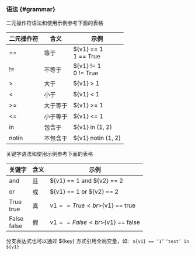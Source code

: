 ### 语法 {#grammar}

二元操作符语法和使用示例参考下面的表格

|二元操作符|含义|示例|
|--|--|--|
|==|等于| ${v1} == 1<br>1 == True|
|!=|不等于| ${v1} != 1<br>0 != True|
|>|大于| ${v1} > 1|
|<|小于| ${v1} < 1|
|>=| 大于等于 | ${v1} >= 1|
|<=| 小于等于 | ${v1} <= 1|
|in|包含于|${v1} in (1, 2)|
|notin|不包含于|${v1} notin (1, 2)|

关键字语法和使用示例参考下面的表格

|关键字|含义|示例|
|--|--|--|
|and|且|${v1} == 1 and ${v2} == 2|
|or|或|${v1} == 1 or ${v2} == 2|
|True<br>true|真|${v1} == True<br>${v1} == true|
|False<br>false|假|${v1} == False<br>${v1} == false|

分支表达式也可以通过 ${key} 方式引用全局变量，如:
` ${v1} == ‘1’`
`‘test’ in ${v1}`
